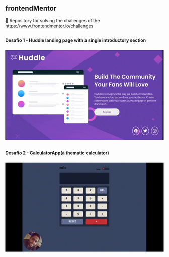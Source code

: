 ## frontendMentor
 🎯 Repository for solving the challenges of the https://www.frontendmentor.io/challenges
##

#### Desafio 1 - Huddle landing page with a single introductory section

<h3 align="center">
  <img alt="Landing Page" src="./landingPage/assets/images/README/mobile.gif" />
</h3>

## 

#### Desafio 2 - CalculatorApp(a thematic calculator)

<h3 align="center">
  <img alt="Calculadora tema 1" src="./calculator-app-main/assets/images/calculator-app.gif" />
</h3>
